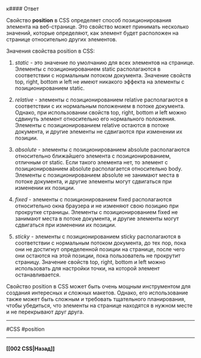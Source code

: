 к#### Ответ

Свойство **position** в CSS определяет способ позиционирования элемента на веб-странице. Это свойство может принимать несколько значений, которые определяют, как элемент будет расположен на странице относительно других элементов.

Значения свойства position в CSS:

1. *static* - это значение по умолчанию для всех элементов на странице. Элементы с позиционированием static располагаются в соответствии с нормальным потоком документа. Значение свойств top, right, bottom и left не имеют никакого эффекта на элементы с позиционированием static.
    
2. *relative* - элементы с позиционированием relative располагаются в соответствии с их нормальным положением в потоке документа. Однако, при использовании свойств top, right, bottom и left можно сдвинуть элемент относительно его нормального положения. Элементы с позиционированием relative остаются в потоке документа, и другие элементы не сдвигаются при изменении их позиции.
    
3. *absolute* - элементы с позиционированием absolute располагаются относительно ближайшего элемента с позиционированием, отличным от static. Если такого элемента нет, то элемент с позиционированием absolute располагается относительно body. Элементы с позиционированием absolute не занимают места в потоке документа, и другие элементы могут сдвигаться при изменении их позиции.
    
4. *fixed* - элементы с позиционированием fixed располагаются относительно окна браузера и не изменяют свою позицию при прокрутке страницы. Элементы с позиционированием fixed не занимают места в потоке документа, и другие элементы могут сдвигаться при изменении их позиции.
    
5. *sticky* - элементы с позиционированием sticky располагаются в соответствии с нормальным потоком документа, до тех пор, пока они не достигнут определенной позиции на странице, после чего они остаются на этой позиции, пока пользователь не прокрутит страницу. Значение свойств top, right, bottom и left можно использовать для настройки точки, на которой элемент останавливается.
    

Свойство position в CSS может быть очень мощным инструментом для создания интересных и сложных макетов. Однако, его использование также может быть сложным и требовать тщательного планирования, чтобы убедиться, что элементы на странице находятся в нужном месте и не перекрывают друг друга.

___
#CSS #position 

___

#### [[002 CSS|Назад]]